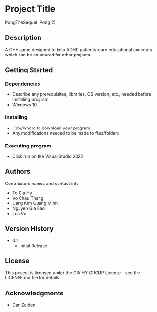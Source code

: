 # Project Title
PongTheSequel (Pong 2)

## Description
A C++ game designed to help ADHD patients learn educational concepts which can be structured for other projects.

## Getting Started

### Dependencies

* Describe any prerequisites, libraries, OS version, etc., needed before installing program.
* Windows 10

### Installing

* How/where to download your program
* Any modifications needed to be made to files/folders

### Executing program

* Click run on the Visual Studio 2022


## Authors

Contributors names and contact info

* To Gia Hy 
* Vo Chau Thang
* Dang Kim Quang Minh
* Nguyen Gia Bao
* Loc Vu

## Version History
* 0.1
    * Initial Release

## License

This project is licensed under the GIA HY GROUP License - see the LICENSE.md file for details

## Acknowledgments

* [Dan Zaidan]([https://github.com/matiassingers/awesome-readme](https://www.youtube.com/watch?v=luuyjjOxnUI&list=PL7Ej6SUky135IAAR3PFCFyiVwanauRqj3))
